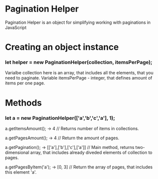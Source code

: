 # Pagination Helper
Pagination Helper is an object for simplifying working with paginations in JavaScript

# Creating an object instance

### let helper = new PaginationHelper(collection, itemsPerPage);

Varialbe collection here is an array, that includes all the elements, that you need to paginate.
Variable itemsPerPage - integer, that defines amount of items per one page.

# Methods

### let a = new PaginationHelper(['a','b','c','a'], 1);

a.getItemsAmount(); -> 4 // Returns number of items in collections.

a.getPagesAmount(); -> 4 // Return the amount of pages.

a.getPagination(); -> [['a'],['b'],['c'],['a']] // Main method, returns two-dimensional array, that includes already diveded elements of collection to pages.

a.getPagesByItem('a'); -> [0, 3] // Return the array of pages, that includes this element 'a'.
